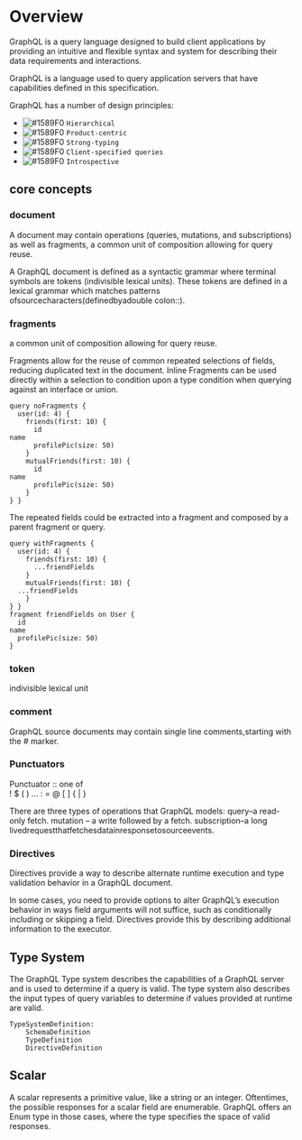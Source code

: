 
# Overview  
GraphQL is a query language designed to build client applications by providing an intuitive and flexible syntax and system for describing their data requirements and interactions.

GraphQL is a language used to query application servers that have capabilities defined in this specification.

GraphQL has a number of design principles:
- ![#1589F0](https://placehold.it/15/1589F0/000000?text=+) `Hierarchical`
- ![#1589F0](https://placehold.it/15/1589F0/000000?text=+) `Product‐centric `
- ![#1589F0](https://placehold.it/15/1589F0/000000?text=+) `Strong‐typing`
- ![#1589F0](https://placehold.it/15/1589F0/000000?text=+) `Client‐specified queries`
- ![#1589F0](https://placehold.it/15/1589F0/000000?text=+) `Introspective`

## core concepts   

### document   
A document may contain operations (queries, mutations, and subscriptions) as well as fragments, a common unit of composition allowing for query reuse.

A GraphQL document is defined as a syntactic grammar where terminal symbols are tokens (indivisible lexical units). These tokens are defined in a lexical grammar which matches patterns ofsourcecharacters(definedbyadouble colon::).

### fragments   
a common unit of composition allowing for query reuse.    

Fragments allow for the reuse of common repeated selections of fields, reducing duplicated text in the document. Inline Fragments can be used directly within a selection to condition upon a type condition when querying against an interface or union.

```
query noFragments {
  user(id: 4) {
    friends(first: 10) {
      id
name
      profilePic(size: 50)
    }
    mutualFriends(first: 10) {
      id
name
      profilePic(size: 50)
    }
} }
```

The repeated fields could be extracted into a fragment and composed by a parent fragment or query.
```
query withFragments {
  user(id: 4) {
    friends(first: 10) {
      ...friendFields
    }
    mutualFriends(first: 10) {
  ...friendFields
    }
} }
fragment friendFields on User {
  id
name
  profilePic(size: 50)
}
```

### token    
indivisible lexical unit    

### comment   
GraphQL source documents may contain single line comments,starting with the # marker.


### Punctuators   
Punctuator :: one of     
! $ ( ) ... : = @ [ ] { | }



There are three types of operations that GraphQL models:
query–a read-only fetch.
mutation – a write followed by a fetch.
subscription–a long livedrequestthatfetchesdatainresponsetosourceevents.

### Directives   
Directives provide a way to describe alternate runtime execution and type validation behavior in a GraphQL document.

In some cases, you need to provide options to alter GraphQL’s execution behavior in ways field arguments will not suffice, such as conditionally including or skipping a field. Directives provide this by describing additional information to the executor.

## Type System    

The GraphQL Type system describes the capabilities of a GraphQL server and is used to determine if a query is valid. The type system also describes the input types of query variables to determine if values provided at runtime are valid.   

```
TypeSystemDefinition: 
    SchemaDefinition
    TypeDefinition
    DirectiveDefinition
```

## Scalar   
A scalar represents a primitive value, like a string or an integer. Oftentimes, the possible responses for a scalar field are enumerable. GraphQL offers an Enum type in those cases, where the type specifies the space of valid responses.    


